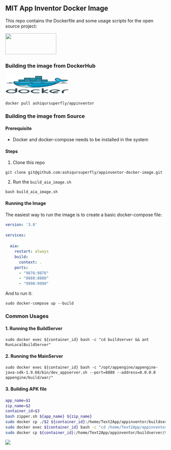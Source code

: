 ## MIT App Inventor Docker Image
This repo contains the Dockerfile and some usage scripts for the open source project:

[<img src="https://appinventor.mit.edu/images/logo.png" width=160 height=66/>](https://github.com/mit-cml/appinventor-sources)

### Building the image from DockerHub
[<img src="https://github.com/devicons/devicon/blob/master/icons/docker/docker-original-wordmark.svg" width=200 height=66/>](https://hub.docker.com/r/ashiqursuperfly/appinventor)

```
docker pull ashiqursuperfly/appinventor
```
### Building the image from Source

#### Prerequisite
- Docker and docker-compose needs to be installed in the system
#### Steps
1. Clone this repo
```
git clone git@github.com:ashiqursuperfly/appinventor-docker-image.git
```
2. Run the `build_aia_image.sh`
```
bash build_aia_image.sh
```
#### Running the Image
The easiest way to run the image is to create a basic docker-compose file:
```yml
version: '3.8'

services:

  aia:
    restart: always
    build:
      context: .
    ports:
      - "9876:9876"
      - "8888:8888"
      - "9990:9990"
```
And to run it:
```
sudo docker-compose up --build
```

### Common Usages
#### 1. Running the BuildServer
```
sudo docker exec ${container_id} bash -c "cd buildserver && ant RunLocalBuildServer"
```
#### 2. Running the MainServer
```
sudo docker exec ${container_id} bash -c "/opt/appengine/appengine-java-sdk-1.9.68/bin/dev_appserver.sh --port=8888 --address=0.0.0.0 appengine/build/war/"
```
#### 3. Building APK file
```bash
app_name=$1
zip_name=$2
container_id=$3
bash zipper.sh ${app_name} ${zip_name}
sudo docker cp ./$2 ${container_id}:/home/Text2App/appinventor/buildserver/
sudo docker exec ${container_id} bash -c "cd /home/Text2App/appinventor/buildserver/ && ant RunMain -Dzip.file=./${zip_name} -Duser.name=t2a -Doutput.dir=./"
sudo docker cp ${container_id}:/home/Text2App/appinventor/buildserver/${app_name}.apk ./${app_name}.apk
```
<img src="https://img.shields.io/docker/pulls/ashiqursuperfly/appinventor">
